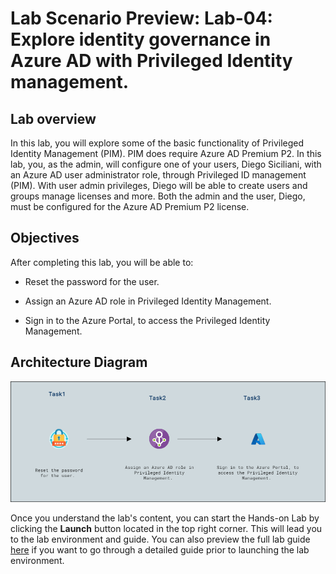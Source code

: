 # Lab Scenario Preview: Lab-04: Explore identity governance in Azure AD with Privileged Identity management.

## Lab overview

In this lab, you will explore some of the basic functionality of Privileged Identity Management (PIM). PIM does require Azure AD Premium P2. In this lab, you, as the admin, will configure one of your users, Diego Siciliani, with an Azure AD user administrator role, through Privileged ID management (PIM). With user admin privileges, Diego will be able to create users and groups manage licenses and more. Both the admin and the user, Diego, must be configured for the Azure AD Premium P2 license.

## Objectives

After completing this lab, you will be able to:

- Reset the password for the user.

- Assign an Azure AD role in Privileged Identity Management.

- Sign in to the Azure Portal, to access the Privileged Identity Management.

## Architecture Diagram

 ![](../Images/preview04.png)

Once you understand the lab's content, you can start the Hands-on Lab by clicking the **Launch** button located in the top right corner. This will lead you to the lab environment and guide. You can also preview the full lab guide [here](https://experience.cloudlabs.ai/#/labguidepreview/1c64736e-80c9-47e6-b8e6-73bcb3ef8b1a) if you want to go through a detailed guide prior to launching the lab environment. 
